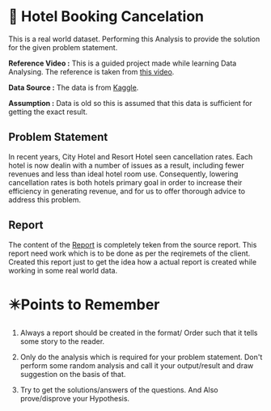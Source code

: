 # :hotel: Hotel Booking Cancelation
This is a real world dataset. Performing this Analysis to provide the solution for the given problem statement.


**Reference Video :** This is a guided project made while learning Data Analysing. The reference is taken from [this video](https://www.youtube.com/watch?v=obJZ1rB7TKc).

**Data Source :** The data is from [Kaggle](https://www.kaggle.com/datasets/mojtaba142/hotel-booking/data). 

**Assumption :** Data is old so this is assumed that this data is sufficient for getting the exact result.

## Problem Statement
In recent years, City Hotel and Resort Hotel seen cancellation rates. Each hotel is now dealin with a number of issues as a result, including fewer revenues and less than ideal hotel room use. Consequently, lowering cancellation rates is both hotels primary goal in order to increase their efficiency in generating revenue, and for us to offer thorough advice to address this problem.

## Report
The content of the [Report](Report.md) is completely teken from the source report. This report need work which is to be done as per the reqiremets of the client.<br>
Created this report just to get the idea how a actual report is created while working in some real world data.

# :eight_pointed_black_star:Points to Remember
1. Always a report should be created in the format/ Order such that it tells some story to the reader. 

1. Only do the analysis which is required for your problem statement. Don't perform some random analysis and call it your output/result and draw suggestion on the basis of that.

1. Try to get the solutions/answers of the questions. And Also prove/disprove your Hypothesis. 